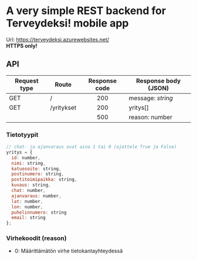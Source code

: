 # A very simple REST backend for Terveydeksi! mobile app

Url: https://terveydeksi.azurewebsites.net/  
**HTTPS only!**

## API
| Request type | Route      | Response code | Response body (JSON) |
|--------------|------------|:-------------:|----------------------|
| GET          | /          | 200           | message: _string_    |
| GET          | /yritykset | 200           | yritys[]             |
|              |            | 500           | reason: number

### Tietotyypit
```javascript
// chat- ja ajanvaraus ovat aina 1 tai 0 (ajattele True ja False)
yritys = {
  id: number,
  nimi: string,
  katuosoite: string,
  postinumero: string,
  postitoimipaikka: string,
  kuvaus: string,
  chat: number,
  ajanvaraus: number,
  lat: number,
  lon: number,
  puhelinnumero: string
  email: string
};
```
### Virhekoodit (reason)
* 0: Määrittämätön virhe tietokantayhteydessä